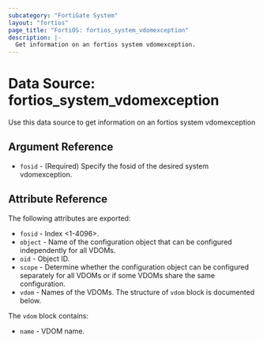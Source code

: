 ```yaml
---
subcategory: "FortiGate System"
layout: "fortios"
page_title: "FortiOS: fortios_system_vdomexception"
description: |-
  Get information on an fortios system vdomexception.
---
```


# Data Source: fortios_system_vdomexception
Use this data source to get information on an fortios system vdomexception

## Argument Reference

* `fosid` - (Required) Specify the fosid of the desired system vdomexception.

## Attribute Reference

The following attributes are exported:

* `fosid` - Index <1-4096>.
* `object` - Name of the configuration object that can be configured independently for all VDOMs.
* `oid` - Object ID.
* `scope` - Determine whether the configuration object can be configured separately for all VDOMs or if some VDOMs share the same configuration.
* `vdom` - Names of the VDOMs. The structure of `vdom` block is documented below.

The `vdom` block contains:

* `name` - VDOM name.

